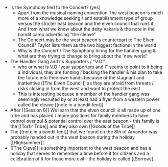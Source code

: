 - Is the Symphony tied to the Concert?  (yes)
	-  Apart from the musical naming convention The west beacon is much more of a knowledge seeking / anti establishment type of group versus the stricter east beacon and the elven council that runs it. And from what we know about the deity Vakaris & the note in the bandit camp advertising "the cleave"
	- The Concert may be the west beacon's counterpart to The Elven Council? Taylor lists them as the two biggest factions in the world
	- Why is the Concert / The Symphony hiring for the handler gang & what are they trying to change to bring about the 'new world'
- The Handler Gang and its Supporters / "V.O." 
	- who or what is V.O "your supporters and I" seems to point to it being a individual, they are funding / backing the handler & his plan to take the future into their own hands because of the stagnant and inattentive [[The Elven Council]] as they are afraid from threats / risks closing in from the west and want to protect the east.
	- This is interesting because a member of the handler gang was seemingly recruited by or at least had a flyer from a western power called the cleave [[note in a bandit tent]]
- After [[Session 8]] We learn that the elven council is all made up of one tribe and has placed / made positions for family members to have control over zul & potential control over the east beacon - this family is the [[Torfir Tribe]] and they also own [[Goods of the Tribe]]
- The [[note in a bandit tent]] that we found on the 8th of Arvandor was probably handed out in the west beacon during the holiday [[Highsummer]]
- [[The Cleve]] is something important to the west beacon and has a holiday that serves to remember a time before it for citizens and a celebration of it for those more evil - the holiday is called [[Sorrow]].